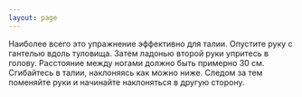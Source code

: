 ```yaml
---
layout: page
---
```

Наиболее всего это упражнение эффективно для талии. Опустите руку с гантелью вдоль туловища. Затем ладонью второй руки упритесь в голову. Расстояние между ногами должно быть примерно 30 см. Сгибайтесь в талии, наклоняясь как можно ниже. Следом за тем поменяйте руки и начинайте наклоняться в другую сторону.
 